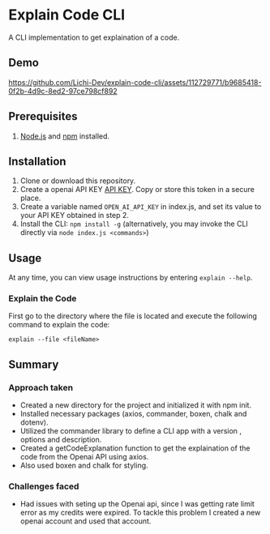 # Explain Code CLI

A CLI implementation to get explaination of a code.

## Demo

https://github.com/Lichi-Dev/explain-code-cli/assets/112729771/b9685418-0f2b-4d9c-8ed2-97ce798cf892

## Prerequisites

1. [Node.js](https://nodejs.org) and [npm](https://npmjs.com) installed.

## Installation

1. Clone or download this repository.
2. Create a openai API KEY [API KEY](https://platform.openai.com/api-keys). Copy or store this token in a secure place.
3. Create a variable named `OPEN_AI_API_KEY` in index.js, and set its value to your API KEY obtained in step 2.
4. Install the CLI: `npm install -g` (alternatively, you may invoke the CLI directly via `node index.js <commands>`)

## Usage

At any time, you can view usage instructions by entering `explain --help`.

### Explain the Code

First go to the directory where the file is located and execute the following command to explain the code:

`explain --file <fileName>`

## Summary

### Approach taken

- Created a new directory for the project and initialized it with npm init.
- Installed necessary packages (axios, commander, boxen, chalk and dotenv).
- Utilized the commander library to define a CLI app with a version , options and description.
- Created a getCodeExplanation function to get the explaination of the code from the Openai API using axios.
- Also used boxen and chalk for styling.

### Challenges faced

- Had issues with seting up the Openai api, since I was getting rate limit error as my credits were expired. To tackle this problem I created a new openai account and used that account.
